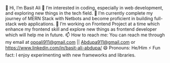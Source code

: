 👋 Hi, I’m Basit Ali
👀 I’m interested in coding, especially in web development, and exploring new things in the tech field.
🌱 I’m currently complete my journey of  MERN Stack with Netbots and  become proficient in building full-stack web applications.
💞️ I’m working on Frontend Project at a time which enhance my frontend skill and explore new things as frontend developer which will help me in future.
📫 How to reach me: You can reach me through my email at opoali911@gmail.com || Abdupa911@gmail.com or https://www.linkedin.com/in/basit-ali-abdupa/
😄 Pronouns: He/Him
⚡ Fun fact: I enjoy experimenting with new frameworks and libraries.


<!---
BasitAli164/BasitAli164 is a ✨ special ✨ repository because its `README.md` (this file) appears on your GitHub profile.
You can click the Preview link to take a look at your changes.
--->
